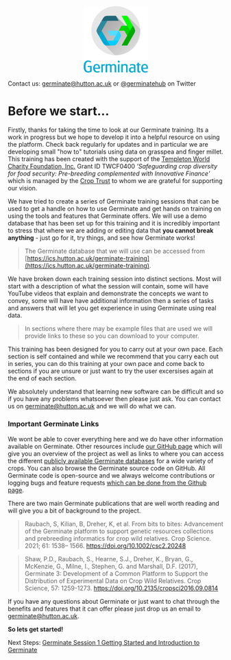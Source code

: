 <!-- Use these horrible HTML tag attributes because Markdown only supports limited HTML/CSS -->
<p align="center">
  <img src="img/germinate-square-name.svg" width="150" alt="Germinate">
</p>


Contact us: [germinate@hutton.ac.uk](mailto:germinate@hutton.ac.uk) or [@germinatehub](https://www.twitter.com/germinatehub) on Twitter

# Before we start...

Firstly, thanks for taking the time to look at our Germinate training. Its a work in progress but we hope to develop it into a helpful resource on using the platform. Check back regularly for updates and in particular we are developing small "how to" tutorials using data on grasspea and finger millet. This training has been created with the support of the [Templeton World Charity Foundation, Inc.](https://www.templetonworldcharity.org/) Grant ID TWCF0400 *'Safeguarding crop diversity for food security: Pre-breeding complemented with Innovative Finance'* which is managed by the [Crop Trust](https://www.croptrust.org/) to whom we are grateful for supporting our vision.

We have tried to create a series of Germinate training sessions that can be used to get a handle on how to use Germinate and get hands on training on using the tools and features that Germinate offers. We will use a demo database that has been set up for this training and it is incredibly important to stress that where we are adding or editing data that **you cannot break anything** - just go for it, try things, and see how Germinate works!

>The Germinate database that we will use can be accessed from [https://ics.hutton.ac.uk/germinate-training](https://ics.hutton.ac.uk/germinate-training).

We have broken down each training session into distinct sections. Most will start with a description of what the session will contain, some will have YouTube videos that explain and demonstrate the concepts we want to convey, some will have have additional information then a series of tasks and answers that will let you get experience in using Germinate using real data.

> In sections where there may be example files that are used we will provide links to these so you can download to your computer.

This training has been designed for you to carry out at your own pace. Each section is self contained and while we recommend that you carry each out in series, you can do this training at your own pace and come back to sections if you are unsure or just want to try the user excersises again at the end of each section.

We absolutely understand that learning new software can be difficult and so if you have any problems whatsoever then please just ask. You can contact us on [germinate@hutton.ac.uk](mailto:germinate@hutton.ac.uk) and we will do what we can.

### Important Germinate Links
We wont be able to cover everything here and we do have other information available on Germinate. Other resources include [our GitHub page](https://germinateplatform.github.io/get-germinate) which will give you an overview of the project as well as links to where you can access the different [publicly available Germinate databases](https://germinateplatform.github.io/get-germinate/#databases) for a wide variety of crops. You can also browse the Germinate source code on GitHub. All Germinate code is open-source and we always welcome contributions or logging bugs and feature requests [which can be done from the Github page](https://github.com/germinateplatform).

There are two main Germinate publications that are well worth reading and will give you a bit of background to the project.

> Raubach, S, Kilian, B, Dreher, K, et al. From bits to bites: Advancement of the Germinate platform to support genetic resources collections and prebreeding informatics for crop wild relatives. Crop Science. 2021; 61: 1538– 1566. https://doi.org/10.1002/csc2.20248

> Shaw, P.D., Raubach, S., Hearne, S.J., Dreher, K., Bryan, G., McKenzie, G., Milne, I., Stephen, G. and Marshall, D.F. (2017), Germinate 3: Development of a Common Platform to Support the Distribution of Experimental Data on Crop Wild Relatives. Crop Science, 57: 1259-1273. https://doi.org/10.2135/cropsci2016.09.0814

If you have any questions about Germinate or just want to chat through the benefits and features that it can offer please just drop us an email to [germinate@hutton.ac.uk](mailto:germinate@hutton.ac.uk).



**So lets get started!**

Next Steps: [Germinate Session 1 Getting Started and Introduction to Germinate](session-1.html)